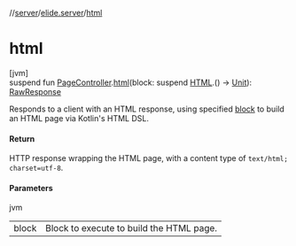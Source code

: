 //[server](../../index.md)/[elide.server](index.md)/[html](html.md)

# html

[jvm]\
suspend fun [PageController](../elide.server.controller/-page-controller/index.md).[html](html.md)(block: suspend [HTML](../../../../packages/server/kotlinx.html/-h-t-m-l/index.md).() -&gt; [Unit](https://kotlinlang.org/api/latest/jvm/stdlib/kotlin/-unit/index.html)): [RawResponse](index.md#852884585%2FClasslikes%2F-1343588467)

Responds to a client with an HTML response, using specified [block](html.md) to build an HTML page via Kotlin's HTML DSL.

#### Return

HTTP response wrapping the HTML page, with a content type of `text/html; charset=utf-8`.

#### Parameters

jvm

| | |
|---|---|
| block | Block to execute to build the HTML page. |
